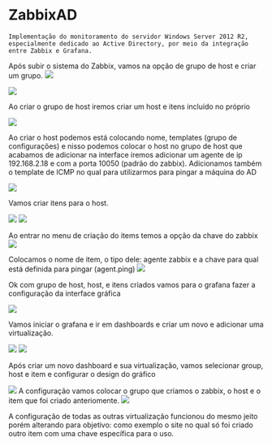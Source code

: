 # ZabbixAD
    Implementação do monitoramento do servidor Windows Server 2012 R2, 
    especialmente dedicado ao Active Directory, por meio da integração entre Zabbix e Grafana.

   Após subir o sistema do Zabbix, vamos na opção de grupo de host e criar um grupo.
<img src="zabbix/image1.png"/>


<img src="zabbix/image2.png"/>


   Ao criar o grupo de host iremos criar um host e itens incluído no próprio

<img src="zabbix/image3.png"/>

  Ao criar o host podemos está colocando nome, templates (grupo de configurações) e nisso podemos colocar o host no grupo de host que acabamos de adicionar
na interface iremos adicionar um agente de ip 192.168.2.18 e com a porta 10050 (padrão do zabbix). Adicionamos também o template de ICMP no qual para utilizarmos para pingar a máquina do AD

 <img src="zabbix/image4.png"/>

Vamos criar itens para o host.


<img src="zabbix/image5.png"/>


<img src="zabbix/image6.png"/>

 Ao entrar no menu de criação do items temos a opção da chave do zabbix
 <img src="zabbix/image7.png"/>

Colocamos o nome de item, o tipo dele: agente zabbix e a chave para qual está definida para pingar (agent.ping)
<img src="zabbix/image8.png"/>
    
    
Ok com grupo de host, host,  e itens criados vamos para o grafana fazer a configuração da interface gráfica 

 <img src="zabbix/image9.png"/>

   Vamos iniciar o grafana e ir em dashboards e criar um novo e adicionar uma virtualização.
    
  <img src="zabbix/image10.png"/>
  
  <img src="zabbix/image11.png"/>
    
Após criar um novo dashboard e sua virtualização, vamos selecionar group, host e item e configurar o design do gráfico 

 <img src="zabbix/image11.png"/>
      A configuração vamos colocar o grupo que criamos o zabbix, o host e o item que foi criado anteriomente.
      
<img src="zabbix/image12.png"/>

 A configuração de todas as outras virtualização funcionou do mesmo jeito porém alterando para objetivo: como exemplo o site no qual só foi criado outro item com uma chave específica para o uso.
      
  
